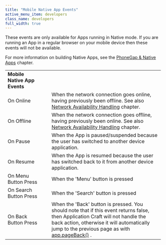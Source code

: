 ```yaml
---
title: "Mobile Native App Events"
active_menu_item: developers
class_name: developers
full_width: true
---
```



These events are only available for Apps running in Native mode. If you are running an App in a regular browser on your mobile device then these events will not be available.

For more information on building Native Apps, see the [PhoneGap & Native Apps](/developers/documentation/ac-mobile-build-phonegap/) chapter.

<table>
<tr>
<td width="199">
  <strong>Mobile Native App Events</strong>

</td>
<td width="8">
</td>
<td width="735">
</td>
</tr>
<tr>
<td width="199">
On Online

</td>
<td width="8">
</td>
<td width="735">
  When the network connection goes online, having previously been offline. See also <a href="/developers/documentation/scripting-apis/client-scripting-overview/network-availability-handling">Network Availability Handling</a> chapter.

</td>
</tr>
<tr>
<td width="199">
On Offline

</td>
<td width="8">
</td>
<td width="735">
  When the network connection goes offline, having previously been online. See also <a href="/developers/documentation/scripting-apis/client-scripting-overview/network-availability-handling">Network Availability Handling</a> chapter.

</td>
</tr>
<tr>
<td width="199">
On Pause

</td>
<td width="8">
</td>
<td width="735">
When the App is paused/suspended because the user has switched to another device application.

</td>
</tr>
<tr>
<td width="199">
On Resume

</td>
<td width="8">
</td>
<td width="735">
When the App is resumed because the user has switched back to it from another device application.

</td>
</tr>
<tr>
<td width="199">
On Menu Button Press

</td>
<td width="8">
</td>
<td width="735">
When the 'Menu' button is pressed

</td>
</tr>
<tr>
<td width="199">
On Search Button Press

</td>
<td width="8">
</td>
<td width="735">
When the 'Search' button is pressed

</td>
</tr>
<tr>
<td width="199">
On Back Button Press

</td>
<td width="8">
</td>
<td width="735">
  When the 'Back' button is pressed. You should note that if this event returns false, then Application Craft will not handle the back action, otherwise it will automatically jump to the previous page as with <a href="/developers/documentation/scripting-apis/client-api/page-functions/pageback">app.pageBack()</a> .

</td>
</tr>
</table>

